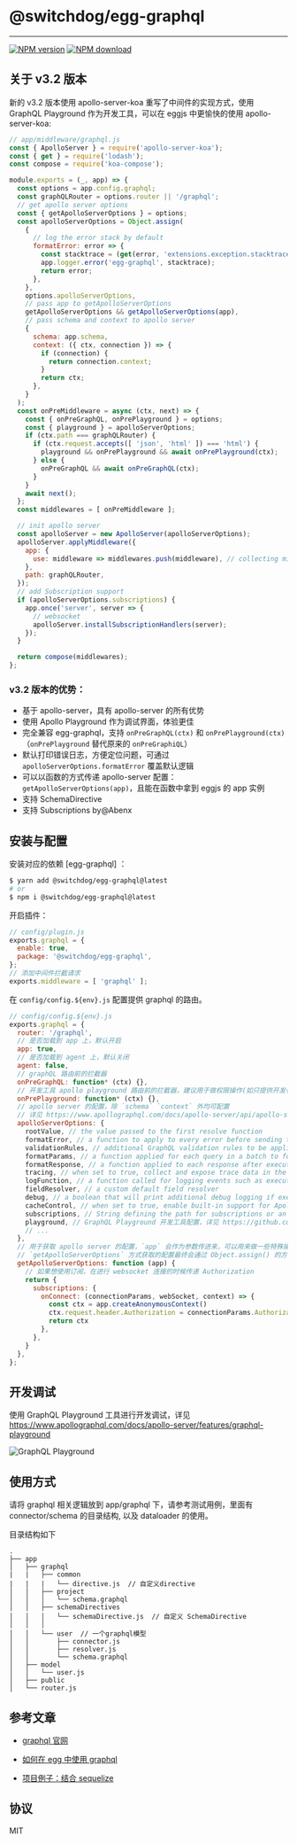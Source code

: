 # @switchdog/egg-graphql
---
[![NPM version][npm-image]][npm-url]
[![NPM download][download-image]][download-url]

[npm-image]: https://img.shields.io/npm/v/@switchdog/egg-graphql.svg?style=flat-square
[npm-url]: https://npmjs.org/package/@switchdog/egg-graphql
[download-image]: https://img.shields.io/npm/dm/@switchdog/egg-graphql.svg?style=flat-square
[download-url]: https://npmjs.org/package/@switchdog/egg-graphql

## 关于 v3.2 版本

新的 v3.2 版本使用 apollo-server-koa 重写了中间件的实现方式，使用 GraphQL Playground 作为开发工具，可以在 eggjs 中更愉快的使用 apollo-server-koa:

```js
// app/middleware/graphql.js
const { ApolloServer } = require('apollo-server-koa');
const { get } = require('lodash');
const compose = require('koa-compose');

module.exports = (_, app) => {
  const options = app.config.graphql;
  const graphQLRouter = options.router || '/graphql';
  // get apollo server options
  const { getApolloServerOptions } = options;
  const apolloServerOptions = Object.assign(
    {
      // log the error stack by default
      formatError: error => {
        const stacktrace = (get(error, 'extensions.exception.stacktrace') || []).join('\n');
        app.logger.error('egg-graphql', stacktrace);
        return error;
      },
    },
    options.apolloServerOptions,
    // pass app to getApolloServerOptions
    getApolloServerOptions && getApolloServerOptions(app),
    // pass schema and context to apollo server
    {
      schema: app.schema,
      context: ({ ctx, connection }) => {
        if (connection) {
          return connection.context;
        }
        return ctx;
      },
    }
  );
  const onPreMiddleware = async (ctx, next) => {
    const { onPreGraphQL, onPrePlayground } = options;
    const { playground } = apolloServerOptions;
    if (ctx.path === graphQLRouter) {
      if (ctx.request.accepts([ 'json', 'html' ]) === 'html') {
        playground && onPrePlayground && await onPrePlayground(ctx);
      } else {
        onPreGraphQL && await onPreGraphQL(ctx);
      }
    }
    await next();
  };
  const middlewares = [ onPreMiddleware ];

  // init apollo server
  const apolloServer = new ApolloServer(apolloServerOptions);
  apolloServer.applyMiddleware({
    app: {
      use: middleware => middlewares.push(middleware), // collecting middlewares
    },
    path: graphQLRouter,
  });
  // add Subscription support
  if (apolloServerOptions.subscriptions) {
    app.once('server', server => {
      // websocket
      apolloServer.installSubscriptionHandlers(server);
    });
  }

  return compose(middlewares);
};
```

### v3.2 版本的优势：

* 基于 apollo-server，具有 apollo-server 的所有优势
* 使用 Apollo Playground 作为调试界面，体验更佳
* 完全兼容 egg-graphql，支持 `onPreGraphQL(ctx)` 和 `onPrePlayground(ctx)` （`onPrePlayground` 替代原来的 `onPreGraphiQL`）
* 默认打印错误日志，方便定位问题，可通过 `apolloServerOptions.formatError` 覆盖默认逻辑
* 可以以函数的方式传递 apollo-server 配置：`getApolloServerOptions(app)`，且能在函数中拿到 eggjs 的 app 实例
* 支持 SchemaDirective
* 支持 Subscriptions by@Abenx

## 安装与配置

安装对应的依赖 [egg-graphql] ：

```bash
$ yarn add @switchdog/egg-graphql@latest
# or
$ npm i @switchdog/egg-graphql@latest
```

开启插件：

```js
// config/plugin.js
exports.graphql = {
  enable: true,
  package: '@switchdog/egg-graphql',
};
// 添加中间件拦截请求
exports.middleware = [ 'graphql' ];
```

在 `config/config.${env}.js` 配置提供 graphql 的路由。

```js
// config/config.${env}.js
exports.graphql = {
  router: '/graphql',
  // 是否加载到 app 上，默认开启
  app: true,
  // 是否加载到 agent 上，默认关闭
  agent: false,
  // graphQL 路由前的拦截器
  onPreGraphQL: function* (ctx) {},
  // 开发工具 apollo playground 路由前的拦截器，建议用于做权限操作(如只提供开发者使用)
  onPrePlayground: function* (ctx) {},
  // apollo server 的配置，除 `schema` `context` 外均可配置
  // 详见 https://www.apollographql.com/docs/apollo-server/api/apollo-server
  apolloServerOptions: {
    rootValue, // the value passed to the first resolve function
    formatError, // a function to apply to every error before sending the response to clients
    validationRules, // additional GraphQL validation rules to be applied to client-specified queries
    formatParams, // a function applied for each query in a batch to format parameters before execution
    formatResponse, // a function applied to each response after execution
    tracing, // when set to true, collect and expose trace data in the Apollo Tracing format
    logFunction, // a function called for logging events such as execution times
    fieldResolver, // a custom default field resolver
    debug, // a boolean that will print additional debug logging if execution errors occur
    cacheControl, // when set to true, enable built-in support for Apollo Cache Control
    subscriptions, // String defining the path for subscriptions or an Object to customize the subscriptions server. Set to false to disable subscriptions
    playground, // GraphQL Playground 开发工具配置，详见 https://github.com/prisma/graphql-playground#usage
    // ...
  },
  // 用于获取 apollo server 的配置，`app` 会作为参数传进来，可以用来做一些特殊操作，例如 `formatError` 时利用 `app.logger` 打印错误日志
  // `getApolloServerOptions` 方式获取的配置最终会通过 Object.assign() 的方式 merge 到 apolloServerOptions 上
  getApolloServerOptions: function (app) {
    // 如果想使用订阅，在进行 websocket 连接的时候传递 Authorization
    return {
      subscriptions: {
        onConnect: (connectionParams, webSocket, context) => {
          const ctx = app.createAnonymousContext()
          ctx.request.header.Authorization = connectionParams.Authorization
          return ctx
        },
      },
    }
  },
};
```
## 开发调试

使用 GraphQL Playground 工具进行开发调试，详见 https://www.apollographql.com/docs/apollo-server/features/graphql-playground

<img alt="GraphQL Playground" src="https://raw.githubusercontent.com/apollographql/apollo-server/HEAD/docs/source/images/graphql-playground.png">

## 使用方式

请将 graphql 相关逻辑放到 app/graphql 下，请参考测试用例，里面有 connector/schema 的目录结构, 以及 dataloader 的使用。

目录结构如下

```
.
├── app
│   ├── graphql
|   |   ├── common
|   |   |   └── directive.js  // 自定义directive
│   │   ├── project
│   │   │   └── schema.graphql
│   │   ├── schemaDirectives
│   │   │   └── schemaDirective.js  // 自定义 SchemaDirective
│   │   │ 
│   │   └── user  // 一个graphql模型
│   │       ├── connector.js
│   │       ├── resolver.js
│   │       └── schema.graphql
│   ├── model
│   │   └── user.js
│   ├── public
│   └── router.js

```

## 参考文章

- [graphql 官网](http://facebook.github.io/graphql)

- [如何在 egg 中使用 graphql](https://zhuanlan.zhihu.com/p/30604868)

- [项目例子：结合 sequelize](https://github.com/freebyron/egg-graphql-boilerplate)

## 协议

MIT
